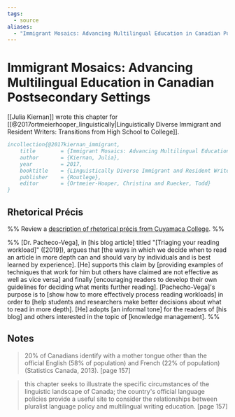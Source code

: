 ```yaml
---
tags:
  - source
aliases:
  - "Immigrant Mosaics: Advancing Multilingual Education in Canadian Postsecondary Settings"
---
```

# Immigrant Mosaics: Advancing Multilingual Education in Canadian Postsecondary Settings
[[Julia Kiernan]] wrote this chapter for [[@2017ortmeierhooper_linguistically|Linguistically Diverse Immigrant and Resident Writers: Transitions from High School to College]].

```bibtex
incollection{@2017kiernan_immigrant,
	title        = {Immigrant Mosaics: Advancing Multilingual Education in Canadian Postsecondary Settings},
	author       = {Kiernan, Julia},
	year         = 2017,
	booktitle    = {Linguistically Diverse Immigrant and Resident Writers: Transitions from High School to College},
	publisher    = {Routlege},
	editor       = {Ortmeier-Hooper, Christina and Ruecker, Todd}
}
```

## Rhetorical Précis
%% Review a [description of rhetorical précis from Cuyamaca College](https://www.cuyamaca.edu/student-support/tutoring-center/files/student-resources/rhetorical-precis-description-and-examples.pdf). %%

%%
[Dr. Pacheco-Vega], in [his blog article] titled "[Triaging your reading workload]" ([2019]), argues that [the ways in which we decide when to read an article in more depth can and should vary by individuals and is best learned by experience]. [He] supports this claim by [providing examples of techniques that work for him but others have claimed are not effective as well as vice versa] and finally [encouraging readers to develop their own guidelines for deciding what merits further reading]. [Pachecho-Vega]'s purpose is to [show how to more effectively process reading workloads] in order to [help students and researchers make better decisions about what to read in more depth]. [He] adopts [an informal tone] for the readers of [his blog] and others interested in the topic of [knowledge management]. 
%%
## Notes
> 20% of Canadians identify with a mother tongue other than the official English (58% of population) and French (22% of population) (Statistics Canada, 2013). [page 157]

> this chapter seeks to illustrate the specific circumstances of the linguistic landscape of Canada; the country's official language policies provide a useful site to consider the relationships between pluralist language policy and multilingual writing education. [page 157]

